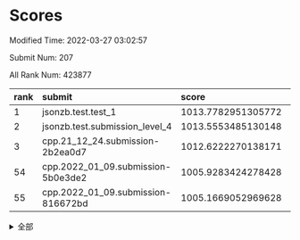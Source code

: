 # Scores

Modified Time: 2022-03-27 03:02:57

Submit Num: 207

All Rank Num: 423877

| rank |               submit               |       score        |       sigma        | pk_num |
| :--- | :--------------------------------- | :----------------- | :----------------- | :----- |
| 1    | jsonzb.test.test_1                 | 1013.7782951305772 | 0.8202149247634305 | 8189   |
| 2    | jsonzb.test.submission_level_4     | 1013.5553485130148 | 0.8230023375033793 | 8191   |
| 3    | cpp.21_12_24.submission-2b2ea0d7   | 1012.6222270138171 | 0.7974122875690602 | 8191   |
| 54   | cpp.2022_01_09.submission-5b0e3de2 | 1005.9283424278428 | 0.7265933160006653 | 8188   |
| 55   | cpp.2022_01_09.submission-816672bd | 1005.1669052969628 | 0.7182288895051379 | 8190   |


<details>
<summary>全部</summary>

| rank |                 submit                 |       score        |       sigma        | pk_num |
| :--- | :------------------------------------- | :----------------- | :----------------- | :----- |
| 1    | jsonzb.test.test_1                     | 1013.7782951305772 | 0.8202149247634305 | 8189   |
| 2    | jsonzb.test.submission_level_4         | 1013.5553485130148 | 0.8230023375033793 | 8191   |
| 3    | cpp.21_12_24.submission-2b2ea0d7       | 1012.6222270138171 | 0.7974122875690602 | 8191   |
| 4    | gobigger.level_3.submission_level_3_48 | 1012.0701470736316 | 0.7986417030999055 | 8190   |
| 5    | gobigger.level_3.submission_level_3_2  | 1011.9512029060987 | 0.7938382409439159 | 8182   |
| 6    | gobigger.level_3.submission_level_3_30 | 1011.6530741550306 | 0.7970410908306361 | 8184   |
| 7    | gobigger.level_3.submission_level_3_26 | 1011.5515039935135 | 0.7591945277840813 | 8186   |
| 8    | gobigger.level_3.submission_level_3_21 | 1011.409219750255  | 0.7761178385463331 | 8191   |
| 9    | gobigger.level_3.submission_level_3_39 | 1011.4064337855701 | 0.7782146817295081 | 8192   |
| 10   | gobigger.level_3.submission_level_3_25 | 1010.9012595453322 | 0.7877366667136763 | 8192   |
| 11   | gobigger.level_3.submission_level_3_32 | 1010.7571976651408 | 0.7748711751223439 | 8192   |
| 12   | gobigger.level_3.submission_level_3_11 | 1010.6653707534421 | 0.7580946553670951 | 8193   |
| 13   | gobigger.level_3.submission_level_3_31 | 1010.6620868271963 | 0.784856015583535  | 8188   |
| 14   | gobigger.level_3.submission_level_3_29 | 1010.6305235631479 | 0.7624624887001534 | 8190   |
| 15   | gobigger.level_3.submission_level_3_6  | 1010.4554893792163 | 0.7716380151009653 | 8191   |
| 16   | gobigger.level_3.submission_level_3_8  | 1010.4307045323867 | 0.7682757219589562 | 8192   |
| 17   | gobigger.level_3.submission_level_3_18 | 1010.3711895882419 | 0.765032842640721  | 8192   |
| 18   | gobigger.level_3.submission_level_3_13 | 1010.3434829924713 | 0.755501374974918  | 8188   |
| 19   | gobigger.level_3.submission_level_3_5  | 1010.3299367377632 | 0.7547761965591399 | 8196   |
| 20   | gobigger.level_3.submission_level_3_35 | 1010.3262346621781 | 0.7690545889155681 | 8195   |
| 21   | gobigger.level_3.submission_level_3_33 | 1010.2825614319243 | 0.7901837897005715 | 8194   |
| 22   | gobigger.level_3.submission_level_3_15 | 1010.2477747903449 | 0.7819559599726298 | 8190   |
| 23   | gobigger.level_3.submission_level_3_42 | 1010.1559180417448 | 0.7783734254438975 | 8184   |
| 24   | gobigger.level_3.submission_level_3_40 | 1010.034437738821  | 0.783472237212942  | 8195   |
| 25   | gobigger.level_3.submission_level_3_16 | 1009.995256337922  | 0.7641499253500249 | 8189   |
| 26   | gobigger.level_3.submission_level_3_38 | 1009.989496918132  | 0.7732323594840481 | 8194   |
| 27   | gobigger.level_3.submission_level_3_0  | 1009.9624803708421 | 0.7601544000388979 | 8188   |
| 28   | gobigger.level_3.submission_level_3_37 | 1009.8561018325395 | 0.7621295865126011 | 8195   |
| 29   | gobigger.level_3.submission_level_3_49 | 1009.854356096179  | 0.7998352473547367 | 8193   |
| 30   | gobigger.level_3.submission_level_3_43 | 1009.7588376729376 | 0.745974147132578  | 8192   |
| 31   | gobigger.level_3.submission_level_3_27 | 1009.7306781453982 | 0.7499219279722666 | 8194   |
| 32   | gobigger.level_3.submission_level_3_10 | 1009.7056069744465 | 0.7575334014434953 | 8187   |
| 33   | gobigger.level_3.submission_level_3_1  | 1009.5497648840848 | 0.7834135508874175 | 8192   |
| 34   | gobigger.level_3.submission_level_3_44 | 1009.5237428247466 | 0.7495747589435835 | 8191   |
| 35   | gobigger.level_3.submission_level_3_19 | 1009.5004590521107 | 0.7526597639537858 | 8189   |
| 36   | gobigger.level_3.submission_level_3_7  | 1009.4933721330233 | 0.7441168114806802 | 8195   |
| 37   | gobigger.level_3.submission_level_3_4  | 1009.4862039195676 | 0.7553529758390911 | 8191   |
| 38   | gobigger.level_3.submission_level_3_36 | 1009.29497441541   | 0.7309213732283599 | 8192   |
| 39   | gobigger.level_3.submission_level_3_12 | 1009.2680373787566 | 0.7420735330549206 | 8195   |
| 40   | gobigger.level_3.submission_level_3_46 | 1009.2431771890555 | 0.7390314505998815 | 8188   |
| 41   | gobigger.level_3.submission_level_3_3  | 1009.2298134153191 | 0.7449859296865604 | 8195   |
| 42   | gobigger.level_3.submission_level_3_24 | 1009.2275286470893 | 0.7602526223876959 | 8193   |
| 43   | gobigger.level_3.submission_level_3_20 | 1009.1014220732269 | 0.7485786844145514 | 8189   |
| 44   | gobigger.level_3.submission_level_3_17 | 1009.045105953217  | 0.7388692866437173 | 8192   |
| 45   | gobigger.level_3.submission_level_3_9  | 1009.0086509043506 | 0.7464137811740228 | 8183   |
| 46   | gobigger.level_3.submission_level_3_45 | 1008.9799006655828 | 0.7523714531375624 | 8187   |
| 47   | gobigger.level_3.submission_level_3_14 | 1008.9311925852649 | 0.7495958524526498 | 8190   |
| 48   | gobigger.level_3.submission_level_3_34 | 1008.7406499936952 | 0.761551302394879  | 8188   |
| 49   | gobigger.level_3.submission_level_3_23 | 1008.7307800051401 | 0.749305907913906  | 8196   |
| 50   | gobigger.level_3.submission_level_3_22 | 1008.6480542700857 | 0.7736106116126347 | 8187   |
| 51   | gobigger.level_3.submission_level_3_41 | 1008.619995518133  | 0.7505104801994533 | 8192   |
| 52   | gobigger.level_3.submission_level_3_28 | 1008.3213491224343 | 0.7256561159150876 | 8189   |
| 53   | gobigger.level_3.submission_level_3_47 | 1008.2956186596623 | 0.7500167197485599 | 8193   |
| 54   | cpp.2022_01_09.submission-5b0e3de2     | 1005.9283424278428 | 0.7265933160006653 | 8188   |
| 55   | cpp.2022_01_09.submission-816672bd     | 1005.1669052969628 | 0.7182288895051379 | 8190   |
| 56   | gobigger.level_1.submission_level_1_1  | 1005.0840136966259 | 0.7140615896467541 | 8187   |
| 57   | gobigger.level_1.submission_level_1_28 | 1005.0003261732221 | 0.7221953274057852 | 8196   |
| 58   | gobigger.level_1.submission_level_1_7  | 1004.6038353396482 | 0.7220089821815832 | 8189   |
| 59   | gobigger.level_1.submission_level_1_8  | 1004.4980700776384 | 0.7263272385568884 | 8192   |
| 60   | gobigger.level_1.submission_level_1_19 | 1003.9727632463538 | 0.7098208049463473 | 8189   |
| 61   | gobigger.level_1.submission_level_1_43 | 1003.9708150693334 | 0.7297955853585063 | 8190   |
| 62   | gobigger.level_1.submission_level_1_35 | 1003.8496394131178 | 0.7187285880368919 | 8193   |
| 63   | gobigger.level_1.submission_level_1_3  | 1003.8409311822877 | 0.716324307178552  | 8192   |
| 64   | gobigger.level_1.submission_level_1_34 | 1003.8389769273231 | 0.7224529007115544 | 8190   |
| 65   | gobigger.level_1.submission_level_1_48 | 1003.8369382141593 | 0.7143812265810234 | 8194   |
| 66   | gobigger.level_1.submission_level_1_41 | 1003.7838163997686 | 0.710321996628508  | 8193   |
| 67   | gobigger.level_1.submission_level_1_14 | 1003.7452845712702 | 0.7198302189433704 | 8192   |
| 68   | gobigger.level_1.submission_level_1_32 | 1003.7361926175645 | 0.7110432524896646 | 8194   |
| 69   | gobigger.level_1.submission_level_1_42 | 1003.7082518859319 | 0.716927009603446  | 8190   |
| 70   | gobigger.level_1.submission_level_1_49 | 1003.6325214648145 | 0.7176131213189599 | 8187   |
| 71   | gobigger.level_1.submission_level_1_24 | 1003.6014213774566 | 0.7163010891760087 | 8192   |
| 72   | gobigger.level_1.submission_level_1_18 | 1003.6006347015505 | 0.7191785583712322 | 8188   |
| 73   | gobigger.level_1.submission_level_1_29 | 1003.5714830024718 | 0.7019752531922141 | 8194   |
| 74   | gobigger.level_1.submission_level_1_22 | 1003.525858281777  | 0.7134848854283008 | 8185   |
| 75   | gobigger.level_1.submission_level_1_9  | 1003.514466511649  | 0.7110639958456471 | 8192   |
| 76   | gobigger.level_1.submission_level_1_33 | 1003.4942407496427 | 0.7182483696381282 | 8187   |
| 77   | gobigger.level_1.submission_level_1_27 | 1003.4621533537885 | 0.7090151568361175 | 8190   |
| 78   | gobigger.level_1.submission_level_1_20 | 1003.3768795544385 | 0.7205090648064831 | 8191   |
| 79   | gobigger.level_1.submission_level_1_26 | 1003.3464771111563 | 0.7061610194502546 | 8191   |
| 80   | gobigger.level_1.submission_level_1_13 | 1003.3210169222036 | 0.7192774033906724 | 8191   |
| 81   | gobigger.level_1.submission_level_1_37 | 1003.2367655958874 | 0.7190539097931055 | 8188   |
| 82   | gobigger.level_1.submission_level_1_21 | 1003.2338277170802 | 0.7190656216828641 | 8195   |
| 83   | gobigger.level_1.submission_level_1_0  | 1003.211416016234  | 0.7087044443522941 | 8188   |
| 84   | gobigger.level_1.submission_level_1_2  | 1003.0882338070486 | 0.7239799869121691 | 8194   |
| 85   | gobigger.level_1.submission_level_1_31 | 1003.0678469710549 | 0.7143146237396587 | 8189   |
| 86   | gobigger.level_1.submission_level_1_4  | 1003.0351948166331 | 0.7170286694150692 | 8191   |
| 87   | gobigger.level_1.submission_level_1_30 | 1003.0261803936951 | 0.7191755618140213 | 8194   |
| 88   | gobigger.level_1.submission_level_1_15 | 1003.0178148016417 | 0.7227368231487669 | 8192   |
| 89   | gobigger.level_1.submission_level_1_23 | 1003.0025806458938 | 0.7083024552549002 | 8190   |
| 90   | gobigger.level_1.submission_level_1_6  | 1002.9920808589961 | 0.7075887413888388 | 8189   |
| 91   | gobigger.level_1.submission_level_1_46 | 1002.9231046837573 | 0.7123089495328898 | 8190   |
| 92   | gobigger.level_1.submission_level_1_5  | 1002.9070234760229 | 0.7222479732462085 | 8187   |
| 93   | gobigger.level_1.submission_level_1_17 | 1002.8663483394997 | 0.7120647609037923 | 8190   |
| 94   | gobigger.level_1.submission_level_1_44 | 1002.827465142242  | 0.7054804836303088 | 8193   |
| 95   | gobigger.level_1.submission_level_1_47 | 1002.8002984996557 | 0.7021149064459183 | 8193   |
| 96   | gobigger.level_1.submission_level_1_36 | 1002.7762296768864 | 0.7119043861906361 | 8189   |
| 97   | gobigger.level_1.submission_level_1_10 | 1002.6249184926108 | 0.7096893195664515 | 8191   |
| 98   | gobigger.level_1.submission_level_1_40 | 1002.53788152652   | 0.7149841977676216 | 8194   |
| 99   | gobigger.level_1.submission_level_1_12 | 1002.4519305972386 | 0.7129032504485798 | 8195   |
| 100  | gobigger.level_1.submission_level_1_38 | 1002.4435099571275 | 0.7065066507482639 | 8190   |
| 101  | gobigger.level_1.submission_level_1_39 | 1002.2891375597487 | 0.7064652645068671 | 8181   |
| 102  | gobigger.level_1.submission_level_1_25 | 1002.2736579615914 | 0.7117708495105928 | 8196   |
| 103  | gobigger.level_1.submission_level_1_11 | 1002.210986973619  | 0.7097030965340076 | 8193   |
| 104  | gobigger.level_1.submission_level_1_45 | 1002.1311256967492 | 0.7204162766924198 | 8196   |
| 105  | gobigger.level_1.submission_level_1_16 | 1001.4460390608831 | 0.7138644552549678 | 8194   |
| 106  | gobigger.random.submission_random_19   | 997.673188336736   | 0.700803832154153  | 8185   |
| 107  | gobigger.random.submission_random_27   | 997.5558190716978  | 0.7060728251667313 | 8194   |
| 108  | gobigger.random.submission_random_20   | 997.5111341730019  | 0.7070822392537989 | 8187   |
| 109  | gobigger.random.submission_random_48   | 997.3830044285072  | 0.6993353793011657 | 8194   |
| 110  | gobigger.random.submission_random_2    | 997.2856906427792  | 0.713735534568991  | 8190   |
| 111  | gobigger.random.submission_random_28   | 996.9322729699368  | 0.7108470094554475 | 8193   |
| 112  | gobigger.random.submission_random_11   | 996.875747484509   | 0.710213696385323  | 8188   |
| 113  | gobigger.random.submission_random_10   | 996.8113688365415  | 0.7033912854947624 | 8186   |
| 114  | gobigger.random.submission_random_29   | 996.8045365385445  | 0.7034855046413383 | 8192   |
| 115  | gobigger.random.submission_random_45   | 996.7133246447032  | 0.7026750456532891 | 8194   |
| 116  | gobigger.random.submission_random_41   | 996.6295840355281  | 0.7047748094145032 | 8198   |
| 117  | gobigger.random.submission_random_16   | 996.4672770137129  | 0.7050489810537298 | 8189   |
| 118  | gobigger.random.submission_random_26   | 996.4164231955285  | 0.6948986820376749 | 8193   |
| 119  | gobigger.random.submission_random_31   | 996.3983620579982  | 0.717915154610732  | 8187   |
| 120  | gobigger.random.submission_random_24   | 996.3346063510982  | 0.701281732539785  | 8186   |
| 121  | gobigger.random.submission_random_5    | 996.3248423905575  | 0.6998074539407434 | 8187   |
| 122  | gobigger.random.submission_random_18   | 996.3244299592105  | 0.7103886468882719 | 8190   |
| 123  | gobigger.random.submission_random_15   | 996.3228602950894  | 0.7066730231494803 | 8193   |
| 124  | gobigger.random.submission_random_30   | 996.3198391115029  | 0.7069663021603604 | 8192   |
| 125  | gobigger.random.submission_random_13   | 996.2077791536583  | 0.7056389432885994 | 8194   |
| 126  | gobigger.random.submission_random_43   | 996.1952391802789  | 0.7275953610510102 | 8187   |
| 127  | gobigger.random.submission_random_40   | 996.1612179769957  | 0.7064128661532872 | 8189   |
| 128  | gobigger.random.submission_random_38   | 996.1555096475743  | 0.7160879940451896 | 8193   |
| 129  | gobigger.random.submission_random_7    | 996.1426249633857  | 0.7057466049219056 | 8188   |
| 130  | gobigger.random.submission_random_47   | 996.1115945433535  | 0.7070802534441899 | 8189   |
| 131  | gobigger.random.submission_random_17   | 996.0971972040214  | 0.7133764634110825 | 8190   |
| 132  | gobigger.random.submission_random_35   | 996.0853463536632  | 0.7038613827919309 | 8192   |
| 133  | gobigger.random.submission_random_37   | 996.0233891939505  | 0.716797917775228  | 8197   |
| 134  | gobigger.random.submission_random_44   | 995.9585193612896  | 0.7039129489866089 | 8193   |
| 135  | gobigger.random.submission_random_42   | 995.8380521759331  | 0.70787123596827   | 8193   |
| 136  | gobigger.random.submission_random_23   | 995.6970854524129  | 0.6994457419563979 | 8192   |
| 137  | gobigger.random.submission_random_6    | 995.6934816205221  | 0.7173831440779966 | 8191   |
| 138  | gobigger.random.submission_random_21   | 995.6381726563338  | 0.7061834362246933 | 8191   |
| 139  | gobigger.random.submission_random_33   | 995.578605820398   | 0.7223945995947779 | 8191   |
| 140  | gobigger.random.submission_random_12   | 995.561031713901   | 0.7124857034489035 | 8188   |
| 141  | gobigger.random.submission_random_34   | 995.5553210655905  | 0.7096990269407567 | 8190   |
| 142  | gobigger.random.submission_random_14   | 995.5536709827898  | 0.7115609616033908 | 8193   |
| 143  | gobigger.random.submission_random_8    | 995.4743415474295  | 0.7058328048083856 | 8189   |
| 144  | gobigger.random.submission_random_4    | 995.4222690094493  | 0.7086970964749517 | 8194   |
| 145  | gobigger.random.submission_random_36   | 995.3491881940489  | 0.7008554759047962 | 8192   |
| 146  | gobigger.random.submission_random_49   | 995.2605520035443  | 0.720582911842183  | 8194   |
| 147  | gobigger.random.submission_random_46   | 995.0878930446222  | 0.7005854616290388 | 8191   |
| 148  | gobigger.random.submission_random_0    | 994.9692432506804  | 0.7120365307269199 | 8191   |
| 149  | gobigger.random.submission_random_25   | 994.7943993358793  | 0.7290099789785565 | 8196   |
| 150  | gobigger.random.submission_random_9    | 994.7674215134482  | 0.7086505702481081 | 8191   |
| 151  | gobigger.random.submission_random_1    | 994.7194050769236  | 0.7140763945692223 | 8190   |
| 152  | gobigger.random.submission_random_22   | 994.7097729495757  | 0.7128534785256684 | 8187   |
| 153  | gobigger.random.submission_random_39   | 994.6892431161486  | 0.7154841322019493 | 8191   |
| 154  | gobigger.level_2.submission_level_2_41 | 994.4220476939037  | 0.7392363639159796 | 8186   |
| 155  | gobigger.random.submission_random_32   | 994.3862458913223  | 0.7227760370937657 | 8194   |
| 156  | gobigger.random.submission_random_3    | 994.3505405847694  | 0.720194401825589  | 8193   |
| 157  | gobigger.level_2.submission_level_2_18 | 993.887735436116   | 0.7463281674196137 | 8191   |
| 158  | gobigger.level_2.submission_level_2_15 | 993.885550985457   | 0.736776106771235  | 8191   |
| 159  | gobigger.level_2.submission_level_2_47 | 993.6465385343637  | 0.7395602202655019 | 8194   |
| 160  | gobigger.level_2.submission_level_2_43 | 993.4697823184342  | 0.7435481690924468 | 8190   |
| 161  | gobigger.level_2.submission_level_2_32 | 993.3870990270876  | 0.7478098686166328 | 8187   |
| 162  | gobigger.level_2.submission_level_2_12 | 993.3760521827312  | 0.7524111645787305 | 8191   |
| 163  | gobigger.level_2.submission_level_2_33 | 993.220671883208   | 0.7474619243607372 | 8192   |
| 164  | gobigger.level_2.submission_level_2_29 | 993.1877523928417  | 0.7447459508435161 | 8190   |
| 165  | gobigger.level_2.submission_level_2_37 | 993.1026767941124  | 0.7382712360247973 | 8185   |
| 166  | gobigger.level_2.submission_level_2_38 | 993.0675613944728  | 0.7265464716788628 | 8191   |
| 167  | gobigger.level_2.submission_level_2_17 | 993.0520843238306  | 0.7532787831371976 | 8190   |
| 168  | gobigger.level_2.submission_level_2_4  | 993.0413413124307  | 0.7516239349994084 | 8189   |
| 169  | gobigger.level_2.submission_level_2_22 | 992.7310153171525  | 0.7335828995005671 | 8194   |
| 170  | gobigger.level_2.submission_level_2_9  | 992.6947255231709  | 0.7320440096686451 | 8189   |
| 171  | gobigger.level_2.submission_level_2_19 | 992.6468905789417  | 0.7458502925957144 | 8193   |
| 172  | gobigger.level_2.submission_level_2_1  | 992.4850248673275  | 0.7290804784716237 | 8193   |
| 173  | gobigger.level_2.submission_level_2_26 | 992.4826265780391  | 0.7338203003962408 | 8192   |
| 174  | gobigger.level_2.submission_level_2_8  | 992.2929958550029  | 0.7669279455221752 | 8189   |
| 175  | gobigger.level_2.submission_level_2_23 | 992.2653069383165  | 0.7302301824270576 | 8191   |
| 176  | gobigger.level_2.submission_level_2_30 | 992.2284527666573  | 0.7406708684185652 | 8197   |
| 177  | gobigger.level_2.submission_level_2_25 | 992.2134610810518  | 0.7487508308959989 | 8196   |
| 178  | gobigger.level_2.submission_level_2_34 | 992.1934514803265  | 0.7576285981822211 | 8192   |
| 179  | gobigger.level_2.submission_level_2_45 | 992.1662705587042  | 0.7643553995102279 | 8189   |
| 180  | gobigger.level_2.submission_level_2_5  | 992.1467878894812  | 0.7473460669829299 | 8191   |
| 181  | gobigger.level_2.submission_level_2_28 | 992.1166236712133  | 0.731050886950742  | 8190   |
| 182  | gobigger.level_2.submission_level_2_27 | 992.0335083597711  | 0.7385010352212638 | 8192   |
| 183  | gobigger.level_2.submission_level_2_20 | 992.0281388768913  | 0.7509183061621406 | 8191   |
| 184  | gobigger.level_2.submission_level_2_10 | 991.9730253574037  | 0.7382975464361871 | 8192   |
| 185  | gobigger.level_2.submission_level_2_14 | 991.9601713671362  | 0.7649577311162894 | 8189   |
| 186  | gobigger.level_2.submission_level_2_49 | 991.8650370506883  | 0.7409744866317055 | 8189   |
| 187  | gobigger.level_2.submission_level_2_0  | 991.8001415324676  | 0.7489431667059356 | 8191   |
| 188  | gobigger.level_2.submission_level_2_24 | 991.7948661347249  | 0.7449357692381237 | 8192   |
| 189  | gobigger.level_2.submission_level_2_3  | 991.7532059437176  | 0.7563012737396375 | 8184   |
| 190  | gobigger.level_2.submission_level_2_44 | 991.67467905557    | 0.7449277211818195 | 8194   |
| 191  | gobigger.level_2.submission_level_2_13 | 991.6109518240436  | 0.760139387836743  | 8194   |
| 192  | gobigger.level_2.submission_level_2_48 | 991.5890644747379  | 0.7352616071230738 | 8186   |
| 193  | gobigger.level_2.submission_level_2_46 | 991.5620373808981  | 0.7579287161063714 | 8189   |
| 194  | gobigger.level_2.submission_level_2_36 | 991.4074550093925  | 0.7337329684937507 | 8192   |
| 195  | gobigger.level_2.submission_level_2_16 | 991.4073067730093  | 0.7446021963800872 | 8197   |
| 196  | gobigger.level_2.submission_level_2_11 | 991.3772493743685  | 0.7551034564515672 | 8194   |
| 197  | gobigger.level_2.submission_level_2_40 | 991.3437224664506  | 0.7381696111399005 | 8188   |
| 198  | gobigger.level_2.submission_level_2_39 | 991.10921751149    | 0.7569703586943688 | 8187   |
| 199  | gobigger.level_2.submission_level_2_31 | 991.0983259834633  | 0.7536891420005714 | 8187   |
| 200  | gobigger.level_2.submission_level_2_35 | 991.0208205251196  | 0.760360382250205  | 8188   |
| 201  | gobigger.level_2.submission_level_2_2  | 990.9255784156562  | 0.7617734098647951 | 8196   |
| 202  | gobigger.level_2.submission_level_2_42 | 990.9255459259065  | 0.746027557343587  | 8187   |
| 203  | gobigger.level_2.submission_level_2_6  | 990.6875680358183  | 0.7540251645527204 | 8195   |
| 204  | gobigger.level_2.submission_level_2_21 | 990.5312262393552  | 0.78090440223838   | 8189   |
| 205  | gobigger.level_2.submission_level_2_7  | 990.3535619061146  | 0.7811084450340958 | 8192   |
| 206  | gobigger.none.submission_none_0        | 977.6167367912889  | 1.2911292026381072 | 8191   |
| 207  | gobigger.none.submission_none_1        | 976.7502025583448  | 1.4471292591755591 | 8194   |

</details>